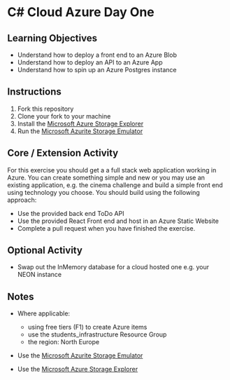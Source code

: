 
# C# Cloud Azure Day One

## Learning Objectives

- Understand how to deploy a front end to an Azure Blob
- Understand how to deploy an API to an Azure App
- Understand how to spin up an Azure Postgres instance

## Instructions

1. Fork this repository
2. Clone your fork to your machine
3. Install the [Microsoft Azure Storage Explorer](https://azure.microsoft.com/en-us/products/storage/storage-explorer/)
4. Run the [Microsoft Azurite Storage Emulator](https://learn.microsoft.com/en-us/azure/storage/common/storage-use-azurite?tabs=visual-studio%2Cblob-storage)

## Core / Extension Activity

For this exercise you should get a a full stack web application working in Azure. You can create something simple and new or you may use an existing application, e.g. the cinema challenge and build a simple front end using technology you choose. You should build using the following approach:

- Use the provided back end ToDo API 
- Use the provided React Front end and host in an Azure Static Website
- Complete a pull request when you have finished the exercise. 


## Optional Activity

- Swap out the InMemory database for a cloud hosted one e.g. your NEON instance

## Notes

- Where applicable: 
	- using free tiers (F1) to create Azure items
	- use the students_infrastructure Resource Group 
	- the region: North Europe

- Use the [Microsoft Azurite Storage Emulator](https://learn.microsoft.com/en-us/azure/storage/common/storage-use-azurite?tabs=visual-studio%2Cblob-storage)
- Use the [Microsoft Azure Storage Explorer](https://azure.microsoft.com/en-us/products/storage/storage-explorer/)
